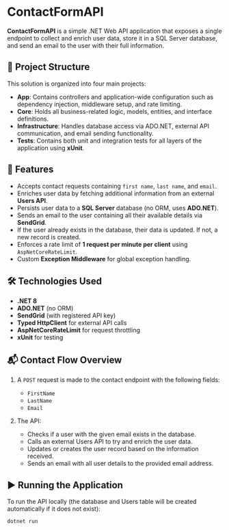 # ContactFormAPI

**ContactFormAPI** is a simple .NET Web API application that exposes a single endpoint to collect and enrich user data, store it in a SQL Server database, and send an email to the user with their full information.

## 🧩 Project Structure

This solution is organized into four main projects:

- **App**: Contains controllers and application-wide configuration such as dependency injection, middleware setup, and rate limiting.
- **Core**: Holds all business-related logic, models, entities, and interface definitions.
- **Infrastructure**: Handles database access via ADO.NET, external API communication, and email sending functionality.
- **Tests**: Contains both unit and integration tests for all layers of the application using **xUnit**.

## 🚀 Features

- Accepts contact requests containing `first name`, `last name`, and `email`.
- Enriches user data by fetching additional information from an external **Users API**.
- Persists user data to a **SQL Server** database (no ORM, uses **ADO.NET**).
- Sends an email to the user containing all their available details via **SendGrid**.
- If the user already exists in the database, their data is updated. If not, a new record is created.
- Enforces a rate limit of **1 request per minute per client** using `AspNetCoreRateLimit`.
- Custom **Exception Middleware** for global exception handling.

## 🛠️ Technologies Used

- **.NET 8**
- **ADO.NET** (no ORM)
- **SendGrid** (with registered API key)
- **Typed HttpClient** for external API calls
- **AspNetCoreRateLimit** for request throttling
- **xUnit** for testing

## 📬 Contact Flow Overview

1. A `POST` request is made to the contact endpoint with the following fields:
   - `FirstName`
   - `LastName`
   - `Email`

2. The API:
   - Checks if a user with the given email exists in the database.
   - Calls an external Users API to try and enrich the user data.
   - Updates or creates the user record based on the information received.
   - Sends an email with all user details to the provided email address.

## ▶️ Running the Application

To run the API locally (the database and Users table will be created automatically if it does not exist):

```bash
dotnet run
